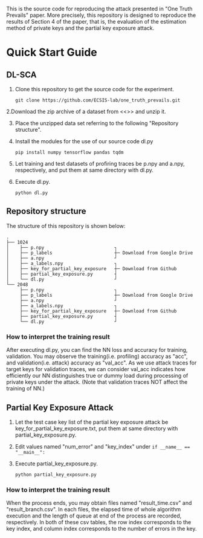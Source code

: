 This is the source code for reproducing the attack presented in "One Truth Prevails" paper.
More precisely, this repository is designed to reproduce the results of Section 4 of the paper, that is, the evaluation of the estimation method of private keys and the partial key exposure attack.

# Quick Start Guide

## DL-SCA

1. Clone this repository to get the source code for the experiment.

    ```git clone https://github.com/ECSIS-lab/one_truth_prevails.git```

2.Download the zip archive of a dataset from <<<URL>>> and unzip it.

3. Place the unzipped data set referring to the following "Repository structure".

4. Install the modules for the use of our source code dl.py

    ```pip install numpy tensorflow pandas tqdm```

5. Let training and test datasets of profiring traces be p.npy and a.npy, respectively, and put them at same directory with dl.py.

6. Execute dl.py.

   ```python dl.py``` 

## Repository structure
The structure of this repository is shown below:
```
.
├── 1024
│    ├── p.npy                          ┐
│    ├── p_labels                       ┼─ Download from Google Drive
│    ├── a.npy                          ┘
│    ├── a_labels.npy                   ┐
│    ├── key_for_partial_key_exposure   ┼─ Download from Github
│    ├── partial_key_exposure.py        ┤
│    └── dl.py                          ┘
└── 2048
     ├── p.npy                          ┐
     ├── p_labels                       ┼─ Download from Google Drive
     ├── a.npy                          ┘
     ├── a_labels.npy                   ┐
     ├── key_for_partial_key_exposure   ┼─ Download from Github
     ├── partial_key_exposure.py        ┤
     └── dl.py                          ┘
```

### How to interpret the training result

After executing dl.py, you can find the NN loss and accuracy for training, validation.
You may observe the training(i.e. profiling) accuracy as "acc", and validation(i.e. attack) accuracy as "val_acc".
As we use attack traces for target keys for validation traces, we can consider val_acc indicates how efficiently our NN distinguishes true or dummy load during processing of private keys under the attack. (Note that validation traces NOT affect the training of NN.)

## Partial Key Exposure Attack

1. Let the test case key list of the partial key exposure attack be key_for_partial_key_exposure.txt, put them at same directory with partial_key_exposure.py.

2. Edit values named "num_error" and "key_index" under ```if __name__ == "__main__":```

3. Execute partial_key_exposure.py.

   ```python partial_key_exposure.py``` 

### How to interpret the training result

When the process ends, you may obtain files named "result_time.csv" and "result_branch.csv".
In each files, the elapsed time of whole algorithm execution and the length of queue at end of the process are recorded, respectively.
In both of these csv tables, the row index corresponds to the key index, and column index corresponds to the number of errors in the key.
